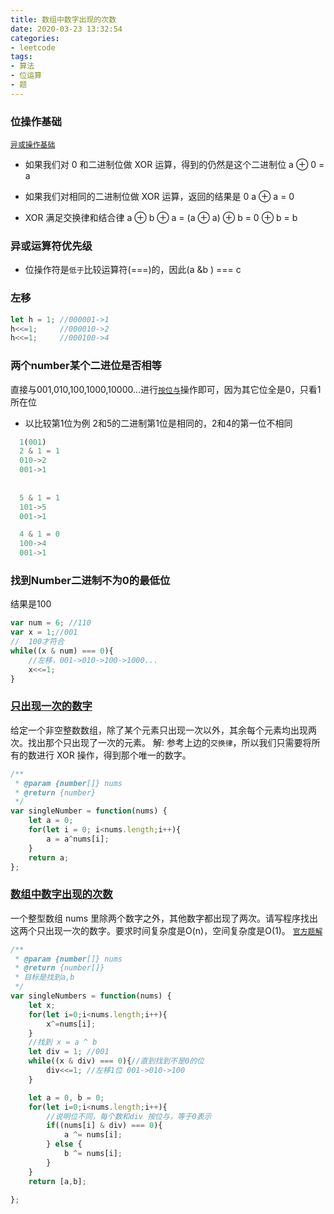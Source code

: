 ```yaml
---
title: 数组中数字出现的次数
date: 2020-03-23 13:32:54
categories:
- leetcode
tags:
- 算法
- 位运算
- 题
---
```


### 位操作基础
[`异或操作基础`](https://developer.mozilla.org/zh-CN/docs/Web/JavaScript/Reference/Operators/Bitwise_Operators#Bitwise_XOR)

* 如果我们对 0 和二进制位做 XOR 运算，得到的仍然是这个二进制位
a ⊕ 0 = a

* 如果我们对相同的二进制位做 XOR 运算，返回的结果是 0
a ⊕ a = 0

* XOR 满足交换律和结合律
a ⊕ b ⊕ a = (a ⊕ a) ⊕ b = 0 ⊕ b = b

### 异或运算符优先级
* 位操作符是`低于`比较运算符(===)的，因此(a &b ) === c

### 左移

```javascript
let h = 1; //000001->1
h<<=1;     //000010->2
h<<=1;     //000100->4
```

### 两个number某个二进位是否相等
直接与001,010,100,1000,10000...进行[`按位与`](https://developer.mozilla.org/zh-CN/docs/Web/JavaScript/Reference/Operators/Bitwise_Operators#Bitwise_AND)操作即可，因为其它位全是0，只看1所在位

* 以比较第1位为例
2和5的二进制第1位是相同的，2和4的第一位不相同
```javascript
  1(001)
  2 & 1 = 1
  010->2
  001->1
  
  
  5 & 1 = 1
  101->5
  001->1

  4 & 1 = 0
  100->4
  001->1
```

### 找到Number二进制不为0的最低位
结果是100
```javascript
var num = 6; //110
var x = 1;//001
//  100才符合
while((x & num) === 0){
    //左移，001->010->100->1000...
    x<<=1;
}
```

### [只出现一次的数字](https://leetcode-cn.com/problems/single-number/)
给定一个非空整数数组，除了某个元素只出现一次以外，其余每个元素均出现两次。找出那个只出现了一次的元素。
解: 参考上边的`交换律`，所以我们只需要将所有的数进行 XOR 操作，得到那个唯一的数字。
```javascript
/**
 * @param {number[]} nums
 * @return {number}
 */
var singleNumber = function(nums) {
    let a = 0;
    for(let i = 0; i<nums.length;i++){
        a = a^nums[i];
    }
    return a;
};
```
### [数组中数字出现的次数](https://leetcode-cn.com/problems/shu-zu-zhong-shu-zi-chu-xian-de-ci-shu-lcof/)
一个整型数组 nums 里除两个数字之外，其他数字都出现了两次。请写程序找出这两个只出现一次的数字。要求时间复杂度是O(n)，空间复杂度是O(1)。
[`官方题解`](https://leetcode-cn.com/problems/shu-zu-zhong-shu-zi-chu-xian-de-ci-shu-lcof/solution/shu-zu-zhong-shu-zi-chu-xian-de-ci-shu-by-leetcode/)
```javascript
/**
 * @param {number[]} nums
 * @return {number[]}
 * 目标是找到a,b
 */
var singleNumbers = function(nums) {
    let x;
    for(let i=0;i<nums.length;i++){
        x^=nums[i];
    }
    //找到 x = a ^ b
    let div = 1; //001
    while((x & div) === 0){//直到找到不是0的位
        div<<=1; //左移1位 001->010->100
    }

    let a = 0, b = 0;
    for(let i=0;i<nums.length;i++){
        //说明位不同，每个数和div 按位与，等于0表示
        if((nums[i] & div) === 0){
            a ^= nums[i];
        } else {
            b ^= nums[i];
        }
    }
    return [a,b];

};
```
